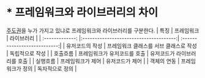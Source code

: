 # * 프레임워크와 라이브러리의 차이
<U>주도권</U>을 누가 가지고 있냐로 프레임워크와 라이브러리를 구분한다.
| 특징            | 프레임워크                             | 라이브러리                   |
| :-------------: |:--------------------------------------:| :---------------------------:|
| 유저코드의 작성 | 프레임워크 클래스를 서브 클래스로 작성 | 독립적으로 작성              |
| 호출흐름        | 프레임워크가 유저코드를 호출           | 유저코드가 라이브러리를 호출 |
| 실행흐름        | 프레임워크가 제어                      | 유저코드가 제어              |
| 객체의 연동     | 프레임워크가 정의                      | 독자적으로 정의              |
